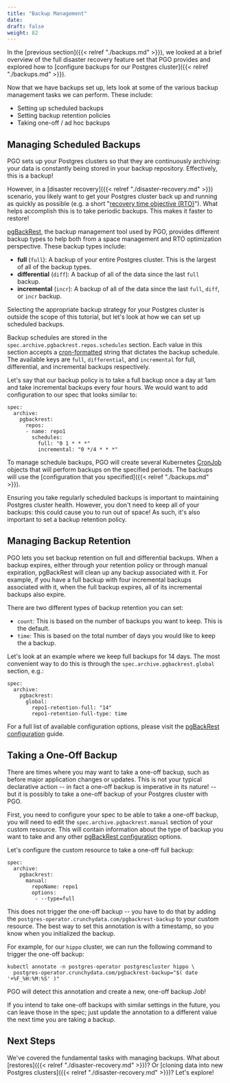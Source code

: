 ```yaml
---
title: "Backup Management"
date:
draft: false
weight: 82
---
```


In the [previous section]({{< relref "./backups.md" >}}), we looked at a brief overview of the full disaster recovery feature set that PGO provides and explored how to [configure backups for our Postgres cluster]({{< relref "./backups.md" >}}).

Now that we have backups set up, lets look at some of the various backup management tasks we can perform. These include:

- Setting up scheduled backups
- Setting backup retention policies
- Taking one-off / ad hoc backups

## Managing Scheduled Backups

PGO sets up your Postgres clusters so that they are continuously archiving: your data is constantly being stored in your backup repository. Effectively, this is a backup!

However, in a [disaster recovery]({{< relref "./disaster-recovery.md" >}}) scenario, you likely want to get your Postgres cluster back up and running as quickly as possible (e.g. a short "[recovery time objective (RTO)](https://en.wikipedia.org/wiki/Disaster_recovery#Recovery_Time_Objective)"). What helps accomplish this is to take periodic backups. This makes it faster to restore!

[pgBackRest](https://pgbackrest.org/), the backup management tool used by PGO, provides different backup types to help both from a space management and RTO optimization perspective. These backup types include:

- **full** (`full`): A backup of your entire Postgres cluster. This is the largest of all of the backup types.
- **differential** (`diff`): A backup of all of the data since the last `full` backup.
- **incremental** (`incr`): A backup of all of the data since the last `full`, `diff`, or `incr` backup.

Selecting the appropriate backup strategy for your Postgres cluster is outside the scope of this tutorial, but let's look at how we can set up scheduled backups.

Backup schedules are stored in the `spec.archive.pgbackrest.repos.schedules` section. Each value in this section accepts a [cron-formatted](https://k8s.io/docs/concepts/workloads/controllers/cron-jobs/#cron-schedule-syntax) string that dictates the backup schedule. The available keys are `full`, `differential`, and `incremental` for full, differential, and incremental backups respectively.

Let's say that our backup policy is to take a full backup once a day at 1am and take incremental backups every four hours. We would want to add configuration to our spec that looks similar to:

```
spec:
  archive:
    pgbackrest:
      repos:
      - name: repo1
        schedules:
          full: "0 1 * * *"
          incremental: "0 */4 * * *"
```

To manage schedule backups, PGO will create several Kubernetes [CronJob](https://kubernetes.io/docs/concepts/workloads/controllers/cron-jobs/) objects that will perform backups on the specified periods. The backups will use the [configuration that you specified]({{< relref "./backups.md" >}}).

Ensuring you take regularly scheduled backups is important to maintaining Postgres cluster health. However, you don't need to keep all of your backups: this could cause you to run out of space! As such, it's also important to set a backup retention policy.

## Managing Backup Retention

PGO lets you set backup retention on full and differential backups. When a backup expires, either through your retention policy or through manual expiration, pgBackRest will clean up any backup associated with it. For example, if you have a full backup with four incremental backups associated with it, when the full backup expires, all of its incremental backups also expire.

There are two different types of backup retention you can set:

- `count`: This is based on the number of backups you want to keep. This is the default.
- `time`: This is based on the total number of days you would like to keep the a backup.

Let's look at an example where we keep full backups for 14 days. The most convenient way to do this is through the `spec.archive.pgbackrest.global` section, e.g.:

```
spec:
  archive:
    pgbackrest:
      global:
        repo1-retention-full: "14"
        repo1-retention-full-type: time
```

For a full list of available configuration options, please visit the [pgBackRest configuration](https://pgbackrest.org/configuration.html) guide.

## Taking a One-Off Backup

There are times where you may want to take a one-off backup, such as before major application changes or updates. This is not your typical declarative action -- in fact a one-off backup is imperative in its nature! -- but it is possibly to take a one-off backup of your Postgres cluster with PGO.

First, you need to configure your spec to be able to take a one-off backup, you will need to edit the `spec.archive.pgbackrest.manual` section of your custom resource. This will contain information about the type of backup you want to take and any other [pgBackRest configuration](https://pgbackrest.org/configuration.html) options.

Let's configure the custom resource to take a one-off full backup:

```
spec:
  archive:
    pgbackrest:
      manual:
        repoName: repo1
        options:
         - --type=full
```

This does not trigger the one-off backup -- you have to do that by adding the `postgres-operator.crunchydata.com/pgbackrest-backup` to your custom resource. The best way to set this annotation is with a timestamp, so you know when you initialized the backup.

For example, for our `hippo` cluster, we can run the following command to trigger the one-off backup:

```
kubectl annotate -n postgres-operator postgrescluster hippo \
  postgres-operator.crunchydata.com/pgbackrest-backup="$( date '+%F_%H:%M:%S' )"
```

PGO will detect this annotation and create a new, one-off backup Job!

If you intend to take one-off backups with similar settings in the future, you can leave those in the spec; just update the annotation to a different value the next time you are taking a backup.

## Next Steps

We've covered the fundamental tasks with managing backups. What about [restores]({{< relref "./disaster-recovery.md" >}})? Or [cloning data into new Postgres clusters]({{< relref "./disaster-recovery.md" >}})? Let's explore!

